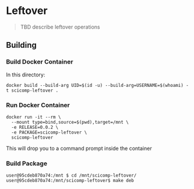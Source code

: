 # Leftover

> TBD describe leftover operations

## Building

### Build Docker Container

In this directory:

```
docker build --build-arg UID=$(id -u) --build-arg=USERNAME=$(whoami) -t scicomp-leftover .
```

### Run Docker Container

```
docker run -it --rm \
  --mount type=bind,source=$(pwd),target=/mnt \
  -e RELEASE=0.0.2 \
  -e PACKAGE=scicomp-leftover \
  scicomp-leftover
```

This will drop you to a command prompt inside the container

### Build Package

```
user@95cdeb870a74:/mnt $ cd /mnt/scicomp-leftover/
user@95cdeb870a74:/mnt/scicomp-leftover$ make deb
```
